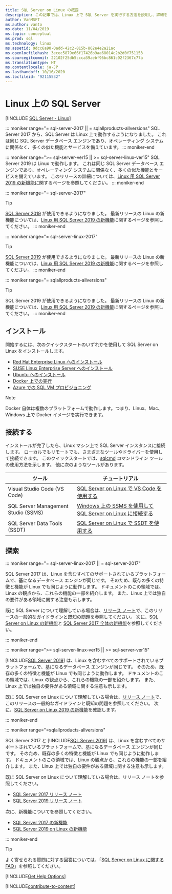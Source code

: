 ```yaml
---
title: SQL Server on Linux の概要
description: この記事では、Linux 上で SQL Server を実行する方法を説明し、詳細を学習する方法について詳細情報を提供します。
author: VanMSFT
ms.author: vanto
ms.date: 11/04/2019
ms.topic: conceptual
ms.prod: sql
ms.technology: linux
ms.assetid: 9dcc6a90-0add-42c2-815b-862e4e2a21ac
ms.openlocfilehash: 3ecec5879e66f17426b9aa68014c2b2d0f751153
ms.sourcegitcommit: 22102f25db5ccca39aebf96bc861c92f2367c77a
ms.translationtype: HT
ms.contentlocale: ja-JP
ms.lasthandoff: 10/16/2020
ms.locfileid: "92115532"
---
```

# <a name="sql-server-on-linux"></a>Linux 上の SQL Server

[!INCLUDE [SQL Server - Linux](../includes/applies-to-version/sql-linux.md)]

::: moniker range="= sql-server-2017 || = sqlallproducts-allversions"
SQL Server 2017 から、SQL Server は Linux 上で動作するようになりました。 これは同じ SQL Server データベース エンジンであり、オペレーティング システムに関係なく、多くの似た機能とサービスを備えています。
::: moniker-end

::: moniker range=">= sql-server-ver15 || >= sql-server-linux-ver15"
SQL Server 2019 は Linux で動作します。 これは同じ SQL Server データベース エンジンであり、オペレーティング システムに関係なく、多くの似た機能とサービスを備えています。 このリリースの詳細については、[Linux 用 SQL Server 2019 の新機能](sql-server-linux-whats-new-2019.md)に関するページを参照してください。
::: moniker-end

::: moniker range="= sql-server-2017"
> [!TIP]
> [SQL Server 2019](sql-server-linux-overview.md?view=sql-server-ver15) が使用できるようになりました。 最新リリースの Linux の新機能については、[Linux 用 SQL Server 2019 の新機能](sql-server-linux-whats-new-2019.md?view=sql-server-ver15)に関するページを参照してください。
::: moniker-end

::: moniker range="= sql-server-linux-2017"
> [!TIP]
> [SQL Server 2019](sql-server-linux-overview.md?view=sql-server-linux-ver15) が使用できるようになりました。 最新リリースの Linux の新機能については、[Linux 用 SQL Server 2019 の新機能](sql-server-linux-whats-new-2019.md?view=sql-server-linux-ver15)に関するページを参照してください。
::: moniker-end

::: moniker range="= sqlallproducts-allversions"
> [!TIP]
> SQL Server 2019 が使用できるようになりました。 最新リリースの Linux の新機能については、[Linux 用 SQL Server 2019 の新機能](sql-server-linux-whats-new-2019.md)に関するページを参照してください。
::: moniker-end

## <a name="install"></a>インストール

開始するには、次のクイックスタートのいずれかを使用して SQL Server on Linux をインストールします。

- [Red Hat Enterprise Linux へのインストール](quickstart-install-connect-red-hat.md)
- [SUSE Linux Enterprise Server へのインストール](quickstart-install-connect-suse.md)
- [Ubuntu へのインストール](quickstart-install-connect-ubuntu.md)
- [Docker 上での実行](quickstart-install-connect-docker.md)
- [Azure での SQL VM プロビジョニング](/azure/virtual-machines/linux/sql/provision-sql-server-linux-virtual-machine?toc=/sql/toc/toc.json)

> [!NOTE]
> Docker 自体は複数のプラットフォームで動作します。つまり、Linux、Mac、Windows 上で Docker イメージを実行できます。

## <a name="connect"></a>接続する

インストールが完了したら、Linux マシン上で SQL Server インスタンスに接続します。 ローカルでもリモートでも、さまざまなツールやドライバーを使用して接続できます。 このクイックスタートでは、[sqlcmd](sql-server-linux-setup-tools.md) コマンドライン ツールの使用方法を示します。 他に次のようなツールがあります。

| ツール | チュートリアル |
|-----|-----|
| Visual Studio Code (VS Code) | [SQL Server on Linux で VS Code を使用する](../tools/visual-studio-code/sql-server-develop-use-vscode.md) |
| SQL Server Management Studio (SSMS) | [Windows 上の SSMS を使用して SQL Server on Linux に接続する](sql-server-linux-manage-ssms.md) |
| SQL Server Data Tools (SSDT) | [SQL Server on Linux で SSDT を使用する](sql-server-linux-develop-use-ssdt.md) |

## <a name="explore"></a>探索

<!--SQL Server 2017 on Linux-->
::: moniker range="= sql-server-linux-2017 || = sql-server-2017"

SQL Server 2017 は、Linux を含むすべてのサポートされているプラットフォームで、基になるデータベース エンジンが同じです。 そのため、既存の多くの特徴と機能が Linux でも同じように動作します。 ドキュメントのこの領域では、Linux の観点から、これらの機能の一部を紹介します。 また、Linux 上では独自の要件がある領域に関する注意も示します。

既に SQL Server について理解している場合は、[リリース ノート](sql-server-linux-release-notes.md)で、このリリースの一般的なガイドラインと既知の問題を参照してください。 次に、[SQL Server on Linux の新機能](sql-server-linux-whats-new.md)と [SQL Server 2017 全体の新機能](../sql-server/what-s-new-in-sql-server-2017.md)を参照してください。

::: moniker-end
<!--SQL Server 2019 on Linux-->
::: moniker range=">= sql-server-linux-ver15 || >= sql-server-ver15"

[!INCLUDE[SQL Server 2019](../includes/sssqlv15-md.md)] は、Linux を含むすべてのサポートされているプラットフォームで、基になるデータベース エンジンが同じです。 そのため、既存の多くの特徴と機能が Linux でも同じように動作します。 ドキュメントのこの領域では、Linux の観点から、これらの機能の一部を紹介します。 また、Linux 上では独自の要件がある領域に関する注意も示します。

既に SQL Server on Linux について理解している場合は、[リリース ノート](sql-server-linux-release-notes-2019.md)で、このリリースの一般的なガイドラインと既知の問題を参照してください。 次に、[SQL Server on Linux 2019 の新機能](../sql-server/what-s-new-in-sql-server-ver15.md?view=sql-server-ver15)を確認します。

::: moniker-end

<!--SQL Server All Versions-->
::: moniker range="=sqlallproducts-allversions"

SQL Server 2017 と [!INCLUDE[SQL Server 2019](../includes/sssqlv15-md.md)] は、Linux を含むすべてのサポートされているプラットフォームで、基になるデータベース エンジンが同じです。 そのため、既存の多くの特徴と機能が Linux でも同じように動作します。 ドキュメントのこの領域では、Linux の観点から、これらの機能の一部を紹介します。 また、Linux 上では独自の要件がある領域に関する注意も示します。

既に SQL Server on Linux について理解している場合は、リリース ノートを参照してください。

- [SQL Server 2017 リリース ノート](sql-server-linux-release-notes.md)
- [SQL Server 2019 リリース ノート](sql-server-linux-release-notes-2019.md)

次に、新機能についてを参照してください。

- [SQL Server 2017 の新機能](sql-server-linux-whats-new.md)
- [SQL Server 2019 on Linux の新機能](../sql-server/what-s-new-in-sql-server-ver15.md#sql-server-on-linux)

::: moniker-end

> [!TIP]
> よく寄せられる質問に対する回答については、「[SQL Server on Linux に関する FAQ](sql-server-linux-faq.md)」を参照してください。

[!INCLUDE[Get Help Options](../includes/paragraph-content/get-help-options.md)]

[!INCLUDE[contribute-to-content](../includes/paragraph-content/contribute-to-content.md)]